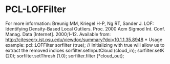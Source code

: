 # PCL-LOFFilter
For more information:  Breunig MM, Kriegel H-P, Ng RT, Sander J. 
	 LOF: Identifying Density-Based Local Outliers. Proc. 2000 Acm Sigmod Int. Conf. Manag. Data [Internet]. 2000;1–12. 
	 Available from: http://citeseerx.ist.psu.edu/viewdoc/summary?doi=10.1.1.35.8948
	* Usage example:
	 pcl::LOFFilter<PointType> sorfilter (true); // Initializing with true will allow us to extract the removed indices
	 sorfilter.setInputCloud (cloud_in);
	 sorfilter.setK (20);
	 sorfilter.setThresh (1.0);
	 sorfilter.filter (*cloud_out);
